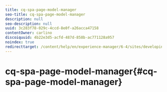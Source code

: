 ```yaml
---
title: cq-spa-page-model-manager
seo-title: cq-spa-page-model-manager
description: null
seo-description: null
uuid: 3c283f78-029c-4ccd-8e0f-a26acca47158
contentOwner: carlino
discoiquuid: 4b22e3d5-acfd-487d-858b-ac771128a957
noindex: true
redirecttarget: /content/help/en/experience-manager/6-4/sites/developing/using/reference-materials
---
```


# cq-spa-page-model-manager{#cq-spa-page-model-manager}

